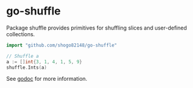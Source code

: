 go-shuffle
=====

Package shuffle provides primitives for shuffling slices and user-defined collections.

``` go
import "github.com/shogo82148/go-shuffle"

// Shuffle a
a := []int{3, 1, 4, 1, 5, 9}
shuffle.Ints(a)
```

See [godoc](https://godoc.org/github.com/shogo82148/go-shuffle) for more information.